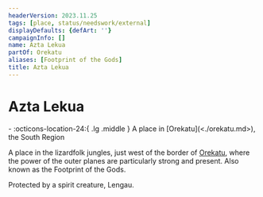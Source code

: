 ```yaml
---
headerVersion: 2023.11.25
tags: [place, status/needswork/external]
displayDefaults: {defArt: ''}
campaignInfo: []
name: Azta Lekua
partOf: Orekatu
aliases: [Footprint of the Gods]
title: Azta Lekua
---
```

# Azta Lekua
<div class="grid cards ext-narrow-margin ext-one-column" markdown>
-    :octicons-location-24:{ .lg .middle } A place in [Orekatu](<./orekatu.md>), the South Region  
</div>




A place in the lizardfolk jungles, just west of the border of [Orekatu](<./orekatu.md>), where the power of the outer planes are particularly strong and present. Also known as the Footprint of the Gods. 

Protected by a spirit creature, Lengau.

